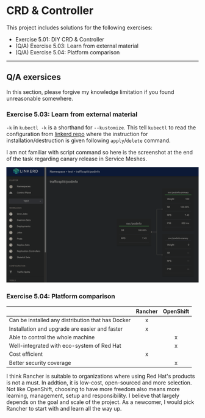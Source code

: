 # CRD & Controller

This project includes solutions for the following exercises:

* Exercise 5.01: DIY CRD & Controller
* (Q/A) Exercise 5.03: Learn from external material
* (Q/A) Exercise 5.04: Platform comparison

---

## Q/A exersices

In this section, please forgive my knowledge limitation if you found unreasonable somewhere.

### Exercise 5.03: Learn from external material
`-k` in `kubectl -k` is a shorthand for `--kustomize`. This tell `kubectl` to read the configuration from [linkerd repo](https://github.com/fluxcd/flagger/blob/main/kustomize/linkerd/kustomization.yaml) where the instruction for installation/destruction is given following `apply`/`delete` command.

I am not familiar with script command so here is the screenshot at the end of the task regarding canary release in Service Meshes.

!['Traffic split after the new version of the app was gradually rolled out'](image/traffic_split.png)

### Exercise 5.04: Platform comparison
||Rancher|OpenShift|
|-|:-:|:-:|
|Can be installed any distribution that has Docker|x||
|Installation and upgrade are easier and faster|x||
|Able to control the whole machine||x|
|Well-integrated with eco-system of Red Hat||x|
|Cost efficient|x||
|Better security coverage||x|

I think Rancher is suitable to organizations where using Red Hat's products is not a must. In addtion, it is low-cost, open-sourced and more selection. Not like OpenShift, choosing to have more freedom also means more learning, management, setup and responsibility. I believe that largely depends on the goal and scale of the project. As a newcomer, I would pick Rancher to start with and learn all the way up.